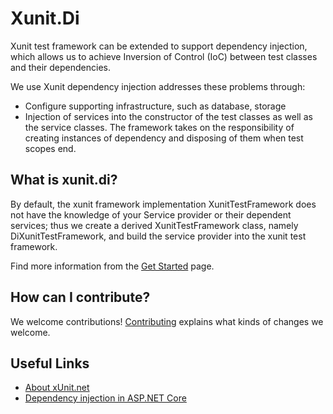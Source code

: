 # Xunit.Di
Xunit test framework can be extended to support dependency injection, which allows us to achieve Inversion of Control (IoC) between test classes and their dependencies. 

We use Xunit dependency injection addresses these problems through:
- Configure supporting infrastructure, such as database, storage
- Injection of services into the constructor of the test classes as well as the service classes. The framework takes on the responsibility of creating instances of dependency and disposing of them when test scopes end.

## What is xunit.di?
By default, the xunit framework implementation XunitTestFramework does not have the knowledge of your Service provider or their dependent services; thus we create a derived XunitTestFramework class, namely DiXunitTestFramework, and build the service provider into the xunit test framework. 

Find more information from the [Get Started](GET-STARTED.md) page.

## How can I contribute?

We welcome contributions! [Contributing](CONTRIBUTING.md) explains what kinds of changes we welcome.

## Useful Links
* [About xUnit.net](https://xunit.net/)
* [Dependency injection in ASP.NET Core](https://docs.microsoft.com/en-us/aspnet/core/fundamentals/dependency-injection?view=aspnetcore-5.0)